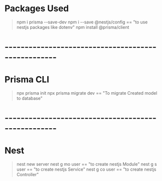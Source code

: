 # Packages Used

> npm i prisma --save-dev
> npm i --save @nestjs/config == "to use nestjs packages like dotenv"
> npm install @prisma/client

# ---------------------------------------------------

# Prisma CLI

> npx prisma init
> npx prisma migrate dev == "To migrate Created model to database"

# ---------------------------------------------------

# Nest

> nest new server
> nest g mo user == "to create nestjs Module"
> nest g s user == "to create nestjs Service"
> nest g co user == "to create nestjs Controller"
